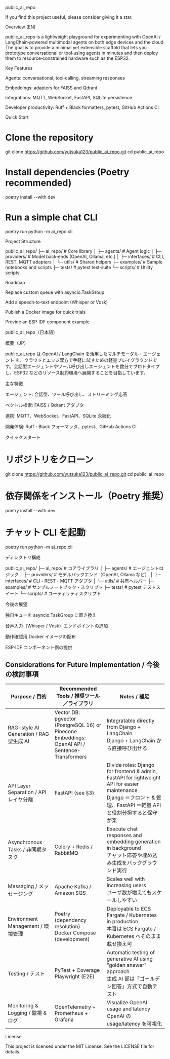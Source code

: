 public_ai_repo



If you find this project useful, please consider giving it a star.

Overview (EN)

public_ai_repo is a lightweight playground for experimenting with OpenAI / LangChain‑powered multimodal agents on both edge devices and the cloud. The goal is to provide a minimal yet extensible scaffold that lets you prototype conversational or tool‑using agents in minutes and then deploy them to resource‑constrained hardware such as the ESP32.

Key Features

Agents: conversational, tool‑calling, streaming responses

Embeddings: adapters for FAISS and Qdrant

Integrations: MQTT, WebSocket, FastAPI, SQLite persistence

Developer productivity: Ruff + Black formatters, pytest, GitHub Actions CI

Quick Start

# Clone the repository
git clone https://github.com/yutsuka123/public_ai_repo.git
cd public_ai_repo

# Install dependencies (Poetry recommended)
poetry install --with dev

# Run a simple chat CLI
poetry run python -m ai_repo.cli

Project Structure

public_ai_repo/
 ├─ ai_repo/            # Core library
 │   ├─ agents/         # Agent logic
 │   ├─ providers/      # Model back‑ends (OpenAI, Ollama, etc.)
 │   ├─ interfaces/     # CLI, REST, MQTT adapters
 │   └─ utils/          # Shared helpers
 ├─ examples/           # Sample notebooks and scripts
 ├─ tests/              # pytest test‑suite
 └─ scripts/            # Utility scripts

Roadmap

Replace custom queue with asyncio.TaskGroup

Add a speech‑to‑text endpoint (Whisper or Vosk)

Publish a Docker image for quick trials

Provide an ESP‑IDF component example

public_ai_repo（日本語）

概要（JP）

public_ai_repo は OpenAI / LangChain を活用したマルチモーダル・エージェント を、クラウドとエッジ双方で手軽に試すための軽量プレイグラウンドです。会話型エージェントやツール呼び出しエージェントを数分でプロトタイプし、ESP32 などのリソース制約環境へ展開することを目指しています。

主な特徴

エージェント: 会話型、ツール呼び出し、ストリーミング応答

ベクトル検索: FAISS / Qdrant アダプタ

連携: MQTT、WebSocket、FastAPI、SQLite 永続化

開発体験: Ruff・Black フォーマッタ、pytest、GitHub Actions CI

クイックスタート

# リポジトリをクローン
git clone https://github.com/yutsuka123/public_ai_repo.git
cd public_ai_repo

# 依存関係をインストール（Poetry 推奨）
poetry install --with dev

# チャット CLI を起動
poetry run python -m ai_repo.cli

ディレクトリ構成

public_ai_repo/
 ├─ ai_repo/            # コアライブラリ
 │   ├─ agents/         # エージェントロジック
 │   ├─ providers/      # モデルバックエンド（OpenAI, Ollama など）
 │   ├─ interfaces/     # CLI・REST・MQTT アダプタ
 │   └─ utils/          # 共有ヘルパー
 ├─ examples/           # サンプルノートブック・スクリプト
 ├─ tests/              # pytest テストスイート
 └─ scripts/            # ユーティリティスクリプト

今後の展望

独自キューを asyncio.TaskGroup に置き換え

音声入力（Whisper / Vosk）エンドポイントの追加

動作確認用 Docker イメージの配布

ESP‑IDF コンポーネント例の提供

## Considerations for Future Implementation / 今後の検討事項

| Purpose / 目的 | Recommended Tools / 推奨ツール／ライブラリ | Notes / 補足 |
|---|---|---|
| RAG-style AI Generation / RAG 型生成 AI | Vector DB: pgvector (PostgreSQL 16) or Pinecone<br>Embeddings: OpenAI API / Sentence-Transformers | Integratable directly from Django + LangChain<br>Django + LangChain から直接呼び出せる |
| API Layer Separation / API レイヤ分離 | FastAPI (see §3) | Divide roles: Django for frontend & admin, FastAPI for lightweight API for easier maintenance<br>Django ＝フロント & 管理、FastAPI ＝軽量 API と役割分担すると保守が楽 |
| Asynchronous Tasks / 非同期タスク | Celery + Redis / RabbitMQ | Execute chat responses and embedding generation in background<br>チャット応答や埋め込み生成をバックグラウンド実行 |
| Messaging / メッセージング | Apache Kafka / Amazon SQS | Scales well with increasing users<br>ユーザ数が増えてもスケールしやすい |
| Environment Management / 環境管理 | Poetry (dependency resolution)<br>Docker Compose (development) | Deployable to ECS Fargate / Kubernetes in production<br>本番は ECS Fargate / Kubernetes へそのまま載せ換え可 |
| Testing / テスト | PyTest + Coverage<br>Playwright (E2E) | Automatic testing of generative AI using "golden answer" approach<br>生成 AI 部は「ゴールデン回答」方式で自動テスト |
| Monitoring & Logging / 監視 & ログ | OpenTelemetry + Prometheus + Grafana | Visualize OpenAI usage and latency<br>OpenAI の usage/latency を可視化 |

License

This project is licensed under the MIT License. See the LICENSE file for details.